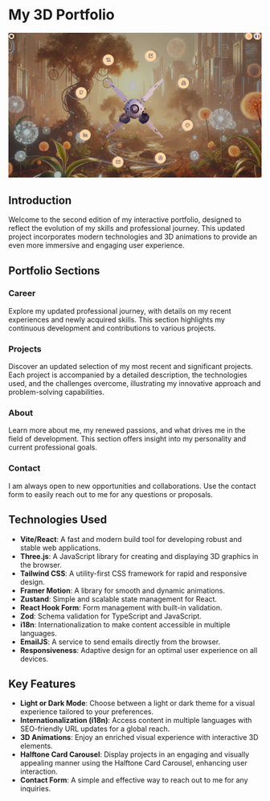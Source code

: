 # My 3D Portfolio

![Portfolio3DNext](public/images/project/Portfolio3DNext/Portfolio3DNextPix.webp)

## Introduction

Welcome to the second edition of my interactive portfolio, designed to reflect the evolution of my skills and professional journey. This updated project incorporates modern technologies and 3D animations to provide an even more immersive and engaging user experience.

## Portfolio Sections

### Career

Explore my updated professional journey, with details on my recent experiences and newly acquired skills. This section highlights my continuous development and contributions to various projects.

### Projects

Discover an updated selection of my most recent and significant projects. Each project is accompanied by a detailed description, the technologies used, and the challenges overcome, illustrating my innovative approach and problem-solving capabilities.

### About

Learn more about me, my renewed passions, and what drives me in the field of development. This section offers insight into my personality and current professional goals.

### Contact

I am always open to new opportunities and collaborations. Use the contact form to easily reach out to me for any questions or proposals.

## Technologies Used

- **Vite/React**: A fast and modern build tool for developing robust and stable web applications.
- **Three.js**: A JavaScript library for creating and displaying 3D graphics in the browser.
- **Tailwind CSS**: A utility-first CSS framework for rapid and responsive design.
- **Framer Motion**: A library for smooth and dynamic animations.
- **Zustand**: Simple and scalable state management for React.
- **React Hook Form**: Form management with built-in validation.
- **Zod**: Schema validation for TypeScript and JavaScript.
- **i18n**: Internationalization to make content accessible in multiple languages.
- **EmailJS**: A service to send emails directly from the browser.
- **Responsiveness**: Adaptive design for an optimal user experience on all devices.

## Key Features

- **Light or Dark Mode**: Choose between a light or dark theme for a visual experience tailored to your preferences.
- **Internationalization (i18n)**: Access content in multiple languages with SEO-friendly URL updates for a global reach.
- **3D Animations**: Enjoy an enriched visual experience with interactive 3D elements.
- **Halftone Card Carousel**: Display projects in an engaging and visually appealing manner using the Halftone Card Carousel, enhancing user interaction.
- **Contact Form**: A simple and effective way to reach out to me for any inquiries.
